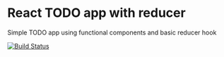 # React TODO app with reducer
Simple TODO app using functional components and basic reducer hook

[![Build Status](https://app.travis-ci.com/pxai/03-react-todo-redux.svg?branch=master)](https://app.travis-ci.com/pxai/03-react-todo-redux)